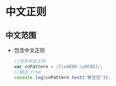 # 中文正则

## 中文范围

  - 包含中文正则

    ```javascript
    //包含中文正则
    var cnPattern = /[\u4E00-\u9FA5]/;
    //输出 true
    console.log(cnPattern.test("蔡宝坚"));
    ```
